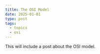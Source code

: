 ```yaml
---
title: The OSI Model
date: 2025-01-01
type: post
tags:
  - topics
  - osi
---
```

This will include a post about the OSI model.